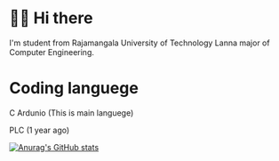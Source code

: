 # 👋👋 Hi there

I'm student from Rajamangala University of Technology Lanna major of Computer Engineering.

# Coding languege
C Ardunio (This is main languege)

PLC (1 year ago)

[![Anurag's GitHub stats](https://github-readme-stats.vercel.app/api?username=Gurimu21)](https://github.com/anuraghazra/github-readme-stats)
